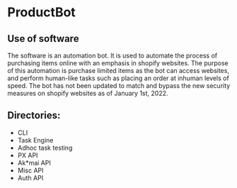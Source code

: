# ProductBot

## Use of software
The software is an automation bot. It is used to automate the process of purchasing items online with an emphasis in shopify websites.
The purpose of this automation is purchase limited items as the bot can access websites, and perform human-like tasks such as placing an order at inhuman levels of speed.
The bot has not been updated to match and bypass the new security measures on shopify websites as of January 1st, 2022. 

## Directories:
- CLI
- Task Engine
- Adhoc task testing
- PX API
- Ak*mai API
- Misc API
- Auth API
  
